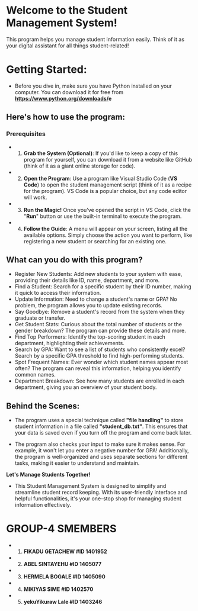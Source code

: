 # Welcome to the Student Management System!

This program helps you manage student information easily. Think of it as your digital assistant for all things student-related!

# Getting Started:

- Before you dive in, make sure you have Python installed on your computer. You can download it for free from  **<https://www.python.org/downloads/>e**

## Here's how to use the program:
### Prerequisites

- 1. **Grab the System (Optional)**: If you'd like to keep a copy of this program for yourself, you can download it from a website like GitHub (think of it as a giant online storage for code).

- 2. **Open the Program**: Use a program like Visual Studio Code (**VS Code**) to open the student management script (think of it as a recipe for the program). VS Code is a popular choice, but any code editor will work.

- 3. **Run the Magic!** Once you've opened the script in VS Code, click the "**Run**" button or use the built-in terminal to execute the program.

- 4. **Follow the Guide**: A menu will appear on your screen, listing all the available options. Simply choose the action you want to perform, like registering a new student or searching for an existing one.

## What can you do with this program?

- Register New Students: Add new students to your system with ease, providing their details like ID, name, department, and more.
- Find a Student: Search for a specific student by their ID number, making it quick to access their information.
- Update Information: Need to change a student's name or GPA? No problem, the program allows you to update existing records.
- Say Goodbye: Remove a student's record from the system when they graduate or transfer.
- Get Student Stats: Curious about the total number of students or the gender breakdown? The program can provide these details and more.
- Find Top Performers: Identify the top-scoring student in each department, highlighting their achievements.
- Search by GPA: Want to see a list of students who consistently excel? Search by a specific GPA threshold to find high-performing students.
- Spot Frequent Names: Ever wonder which student names appear most often? The program can reveal this information, helping you identify common names.
- Department Breakdown: See how many students are enrolled in each department, giving you an overview of your student body.

## Behind the Scenes:

- The program uses a special technique called **"file handling"** to store student information in a file called **"student_db.txt"**. This ensures that your data is saved even if you turn off the program and come back later.

- The program also checks your input to make sure it makes sense. For example, it won't let you enter a negative number for GPA! Additionally, the program is well-organized and uses separate sections for different tasks, making it easier to understand and maintain.

**Let's Manage Students Together!**

- This Student Management System is designed to simplify and streamline student record keeping. With its user-friendly interface and helpful functionalities, it's your one-stop shop for managing student information effectively.

# GROUP-4  SMEMBERS

- 1. **FIKADU GETACHEW       #ID 1401952**
- 2. **ABEL SINTAYEHU        #ID 1405077**    
- 3. **HERMELA BOGALE        #ID 1405090**
- 4. **MIKIYAS SIME          #ID 1402570**
- 5. **yekuYikuraw Lale      #ID 1403246**
